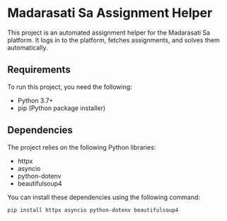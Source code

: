 # Madarasati Sa Assignment Helper

This project is an automated assignment helper for the Madarasati Sa platform. It logs in to the platform, fetches assignments, and solves them automatically.

## Requirements

To run this project, you need the following:

- Python 3.7+
- pip (Python package installer)

## Dependencies

The project relies on the following Python libraries:

- httpx
- asyncio
- python-dotenv
- beautifulsoup4

You can install these dependencies using the following command:

```bash
pip install httpx asyncio python-dotenv beautifulsoup4
